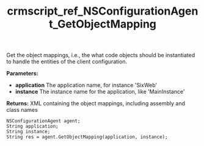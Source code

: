 ﻿---
title: crmscript_ref_NSConfigurationAgent_GetObjectMapping
description: String GetObjectMapping(String application, String instance)
intellisense: NSConfigurationAgent.GetObjectMapping
keywords: NSConfigurationAgent,GetObjectMapping
so.topic: reference
---

Get the object mappings, i.e., the what code objects should be instantiated to handle the entities of the client configuration.

**Parameters:**
 - **application** The application name, for instance 'SixWeb'
 - **instance** The instance name for the application, like 'MainInstance'

**Returns:** XML containing the object mappings, including assembly and class names

```crmscript
NSConfigurationAgent agent;
String application;
String instance;
String res = agent.GetObjectMapping(application, instance);
```

